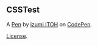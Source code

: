 CSSTest
-------


A [Pen](https://codepen.io/izumii19/pen/NOmKBL) by [izumi ITOH](https://codepen.io/izumii19) on [CodePen](https://codepen.io).

[License](https://codepen.io/izumii19/pen/NOmKBL/license).